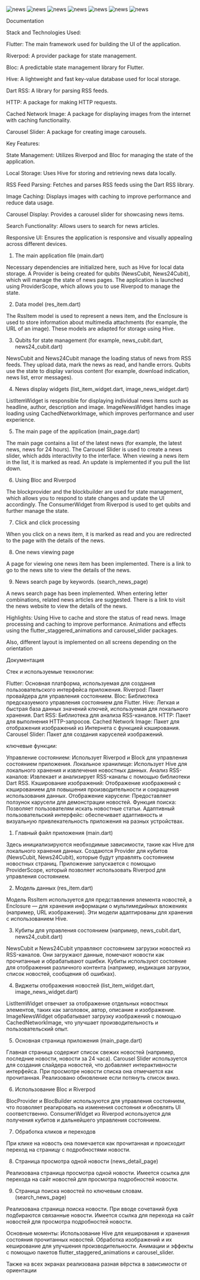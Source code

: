 ![news](https://github.com/Yaroslavgiv/news_lenta24/blob/main/assets/news_page.jpg)   ![news](https://github.com/Yaroslavgiv/news_lenta24/blob/main/assets/news_page_gor.jpg) ![news](https://github.com/Yaroslavgiv/news_lenta24/blob/main/assets/detail_page_ver.jpg) ![news](https://github.com/Yaroslavgiv/news_lenta24/blob/main/assets/detail_page_gor.jpg) 
![news](https://github.com/Yaroslavgiv/news_lenta24/blob/main/assets/nevs_page_chek.jpg)   ![news](https://github.com/Yaroslavgiv/news_lenta24/blob/main/assets/search_page.jpg)  ![news](https://github.com/Yaroslavgiv/news_lenta24/blob/main/assets/search_page_gor.jpg)

Documentation

Stack and Technologies Used:


Flutter: The main framework used for building the UI of the application.

Riverpod: A provider package for state management.

Bloc: A predictable state management library for Flutter.

Hive: A lightweight and fast key-value database used for local storage.

Dart RSS: A library for parsing RSS feeds.

HTTP: A package for making HTTP requests.

Cached Network Image: A package for displaying images from the internet with caching functionality.

Carousel Slider: A package for creating image carousels.

Key Features:


State Management: Utilizes Riverpod and Bloc for managing the state of the application.

Local Storage: Uses Hive for storing and retrieving news data locally.

RSS Feed Parsing: Fetches and parses RSS feeds using the Dart RSS library.

Image Caching: Displays images with caching to improve performance and reduce data usage.

Carousel Display: Provides a carousel slider for showcasing news items.

Search Functionality: Allows users to search for news articles.

Responsive UI: Ensures the application is responsive and visually appealing across different devices.


1. The main application file (main.dart)

Necessary dependencies are initialized here, such as Hive for local data storage.
A Provider is being created for qubits (NewsCubit, News24Cubit), which will manage the state of news pages.
The application is launched using ProviderScope, which allows you to use Riverpod to manage the state.

2. Data model (res_item.dart)

The RssItem model is used to represent a news item, and the Enclosure is used to store information about multimedia attachments (for example, the URL of an image).
These models are adapted for storage using Hive.

3. Qubits for state management (for example, news_cubit.dart, news24_cubit.dart)

NewsCubit and News24Cubit manage the loading status of news from RSS feeds. They upload data, mark the news as read, and handle errors.
Qubits use the state to display various content (for example, download indication, news list, error messages).

4. News display widgets (list_item_widget.dart, image_news_widget.dart)

ListItemWidget is responsible for displaying individual news items such as headline, author, description and image.
ImageNewsWidget handles image loading using CachedNetworkImage, which improves performance and user experience.

5. The main page of the application (main_page.dart)

The main page contains a list of the latest news (for example, the latest news, news for 24 hours). 
The Carousel Slider is used to create a news slider, which adds interactivity to the interface. 
When viewing a news item in the list, it is marked as read. 
An update is implemented if you pull the list down.

6. Using Bloc and Riverpod

The blockprovider and the blockbuilder are used for state management, which allows you to respond to state changes and update the UI accordingly.
The ConsumerWidget from Riverpod is used to get qubits and further manage the state.

7. Click and click processing

When you click on a news item, it is marked as read and you are redirected to the page with the details of the news.

8. One news viewing page

A page for viewing one news item has been implemented. There is a link to go to the news site to view the details of the news.

9. News search page by keywords. (search_news_page) 

A news search page has been implemented. When entering letter combinations, related news articles are suggested. There is a link to visit the news website to view the details of the news.

Highlights:  Using Hive to cache and store the status of read news.
Image processing and caching to improve performance.
Animations and effects using the flutter_staggered_animations and carousel_slider packages.

Also, different layout is implemented on all screens depending on the orientation



Документация

Стек и используемые технологии:

Flutter: Основная платформа, используемая для создания пользовательского интерфейса приложения.
Riverpod: Пакет провайдера для управления состоянием.
Bloc: Библиотека предсказуемого управления состоянием для Flutter.
Hive: Легкая и быстрая база данных значений ключей, используемая для локального хранения.
Dart RSS: Библиотека для анализа RSS-каналов.
HTTP: Пакет для выполнения HTTP-запросов.
Cached Network Image: Пакет для отображения изображений из Интернета с функцией кэширования.
Carousel Slider: Пакет для создания каруселей изображений.

ключевые функции:

Управление состоянием: Использует Riverpod и Block для управления состоянием приложения.
Локальное хранилище: Использует Hive для локального хранения и извлечения новостных данных.
Анализ RSS-каналов: Извлекает и анализирует RSS-каналы с помощью библиотеки Dart RSS.
Кэширование изображений: Отображение изображений с кэшированием для повышения производительности и сокращения использования данных.
Отображение карусели: Предоставляет ползунок карусели для демонстрации новостей.
Функция поиска: Позволяет пользователям искать новостные статьи.
Адаптивный пользовательский интерфейс: обеспечивает адаптивность и визуальную привлекательность приложения на разных устройствах.


1. Главный файл приложения (main.dart)

Здесь инициализируются необходимые зависимости, такие как Hive для локального хранения данных.
Создаются Provider для кубитов (NewsCubit, News24Cubit), которые будут управлять состоянием новостных страниц.
Приложение запускается с помощью ProviderScope, который позволяет использовать Riverpod для управления состоянием.

2. Модель данных (res_item.dart)

Модель RssItem используется для представления элемента новостей, а Enclosure — для хранения информации о мультимедийных вложениях (например, URL изображения).
Эти модели адаптированы для хранения с использованием Hive.

3. Кубиты для управления состоянием (например, news_cubit.dart, news24_cubit.dart)

NewsCubit и News24Cubit управляют состоянием загрузки новостей из RSS-каналов. Они загружают данные, помечают новости как прочитанные и обрабатывают ошибки.
Кубиты используют состояние для отображения различного контента (например, индикация загрузки, список новостей, сообщения об ошибках).

4. Виджеты отображения новостей (list_item_widget.dart, image_news_widget.dart)

ListItemWidget отвечает за отображение отдельных новостных элементов, таких как заголовок, автор, описание и изображение.
ImageNewsWidget обрабатывает загрузку изображений с помощью CachedNetworkImage, что улучшает производительность и пользовательский опыт.

5. Основная страница приложения (main_page.dart)

Главная страница содержит список свежих новостей (например, последние новости, новости за 24 часа). 
Carousel Slider используется для создания слайдера новостей, что добавляет интерактивности интерфейса. 
При просмотре новости списка она отмечается как прочитанная. 
Реализовано обновление если потянуть список вниз. 

6. Использование Bloc и Riverpod

BlocProvider и BlocBuilder используются для управления состоянием, что позволяет реагировать на изменения состояния и обновлять UI соответственно.
ConsumerWidget из Riverpod используется для получения кубитов и дальнейшего управления состоянием.

7. Обработка кликов и переходов

При клике на новость она помечается как прочитанная и происходит переход на страницу с подробностями новости.

8. Страница просмотра одной новости (news_detail_page)

Реализована страница просмотра одной новости. Имеется ссылка для перехода на сайт новостей для просмотра подробностей новости.

9. Страница поиска новостей по ключевым словам. (search_news_page)

Реализована страница поиска новости. При вводе сочетаний букв подбираются связанные новости. 
Имеется ссылка для перехода на сайт новостей для просмотра подробностей новости.

Основные моменты:
Использование Hive для кеширования и хранения состояния прочитанных новостей.
Обработка изображений и их кеширование для улучшения производительности.
Анимации и эффекты с помощью пакетов flutter_staggered_animations и carousel_slider.

Также на всех экранах реализована разная вёрстка в зависимости от ориентации
